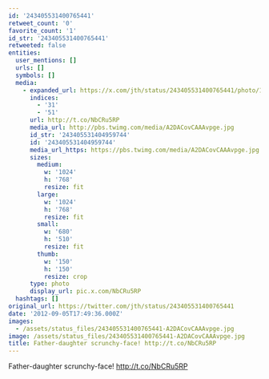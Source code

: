 ```yaml
---
id: '243405531400765441'
retweet_count: '0'
favorite_count: '1'
id_str: '243405531400765441'
retweeted: false
entities:
  user_mentions: []
  urls: []
  symbols: []
  media:
    - expanded_url: https://x.com/jth/status/243405531400765441/photo/1
      indices:
        - '31'
        - '51'
      url: http://t.co/NbCRu5RP
      media_url: http://pbs.twimg.com/media/A2DACovCAAAvpge.jpg
      id_str: '243405531404959744'
      id: '243405531404959744'
      media_url_https: https://pbs.twimg.com/media/A2DACovCAAAvpge.jpg
      sizes:
        medium:
          w: '1024'
          h: '768'
          resize: fit
        large:
          w: '1024'
          h: '768'
          resize: fit
        small:
          w: '680'
          h: '510'
          resize: fit
        thumb:
          w: '150'
          h: '150'
          resize: crop
      type: photo
      display_url: pic.x.com/NbCRu5RP
  hashtags: []
original_url: https://twitter.com/jth/status/243405531400765441
date: '2012-09-05T17:49:36.000Z'
images:
  - /assets/status_files/243405531400765441-A2DACovCAAAvpge.jpg
image: /assets/status_files/243405531400765441-A2DACovCAAAvpge.jpg
title: Father-daughter scrunchy-face! http://t.co/NbCRu5RP
---
```


Father-daughter scrunchy-face! http://t.co/NbCRu5RP